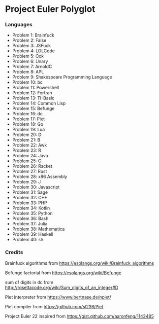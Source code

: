 # Project Euler Polyglot
### Languages
- Problem 1: Brainfuck
- Problem 2: False
- Problem 3: JSFuck
- Problem 4: LOLCode
- Problem 5: Ook
- Problem 6: Unary
- Problem 7: ArnoldC
- Problem 8: APL
- Problem 9: Shakespeare Programming Language
- Problem 10: bc
- Problem 11: Powershell
- Problem 12: Fortran
- Problem 13: TI-Basic
- Problem 14: Common Lisp
- Problem 15: Befunge
- Problem 16: dc
- Problem 17: Piet
- Problem 18: Go
- Problem 19: Lua
- Problem 20: D
- Problem 21: B
- Problem 22: Awk
- Problem 23: R
- Problem 24: Java
- Problem 25: C
- Problem 26: Racket
- Problem 27: Rust
- Problem 28: x86 Assembly
- Problem 29: J
- Problem 30: Javascript
- Problem 31: Sage
- Problem 32: C++
- Problem 33: PHP
- Problem 34: Kotlin
- Problem 35: Python
- Problem 36: Bash
- Problem 37: Julia
- Problem 38: Mathematica
- Problem 39: Haskell
- Problem 40: sh

### Credits
Brainfuck algorithms from https://esolangs.org/wiki/Brainfuck_algorithms

Befunge factorial from https://esolangs.org/wiki/Befunge

sum of digits in dc from http://rosettacode.org/wiki/Sum_digits_of_an_integer#D

Piet interpreter from https://www.bertnase.de/npiet/

Piet compiler from https://github.com/sl236/Piet

Project Euler 22 inspired from https://gist.github.com/aaronfeng/1143485
